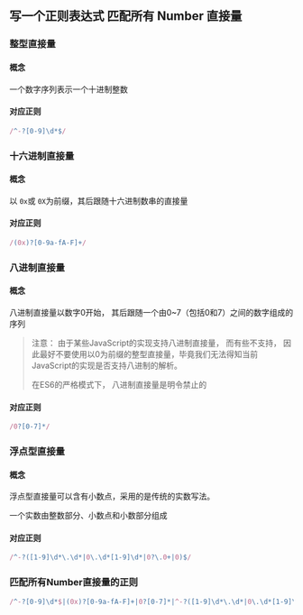 

## 写一个正则表达式 匹配所有 Number 直接量

### 整型直接量

#### 概念

一个数字序列表示一个十进制整数

#### 对应正则

```javascript
/^-?[0-9]\d*$/
```



### 十六进制直接量

#### 概念

以 `0x`或 `0X`为前缀，其后跟随十六进制数串的直接量

#### 对应正则

```JavaScript
/(0x)?[0-9a-fA-F]+/
```



### 八进制直接量

#### 概念

八进制直接量以数字0开始， 其后跟随一个由0~7（包括0和7）之间的数字组成的序列

> 注意： 由于某些JavaScript的实现支持八进制直接量， 而有些不支持， 因此最好不要使用以0为前缀的整型直接量，毕竟我们无法得知当前JavaScript的实现是否支持八进制的解析。
>
> 在ES6的严格模式下， 八进制直接量是明令禁止的

#### 对应正则

```JavaScript
/0?[0-7]*/
```



### 浮点型直接量

#### 概念

浮点型直接量可以含有小数点，采用的是传统的实数写法。

一个实数由整数部分、小数点和小数部分组成

#### 对应正则

```JavaScript
/^-?([1-9]\d*\.\d*|0\.\d*[1-9]\d*|0?\.0+|0)$/
```





### 匹配所有Number直接量的正则

```JavaScript
/^-?[0-9]\d*$|(0x)?[0-9a-fA-F]+|0?[0-7]*|^-?([1-9]\d*\.\d*|0\.\d*[1-9]\d*|0?\.0+|0)$/
```

